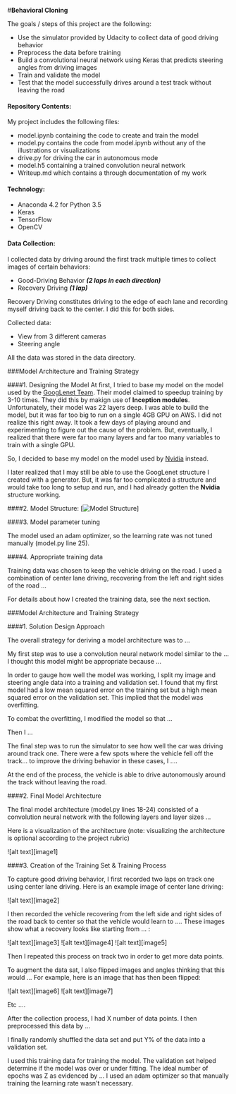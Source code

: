 #**Behavioral Cloning** 

The goals / steps of this project are the following:
* Use the simulator provided by Udacity to collect data of good driving behavior
* Preprocess the data before training
* Build a convolutional neural network using Keras that predicts steering angles from driving images
* Train and validate the model
* Test that the model successfully drives around a test track without leaving the road

#### Repository Contents: 

My project includes the following files:
* model.ipynb containing the code to create and train the model
* model.py contains the code from model.ipynb without any of the illustrations or visualizations
* drive.py for driving the car in autonomous mode
* model.h5 containing a trained convolution neural network
* Writeup.md which contains a through documentation of my work

#### Technology:
* Anaconda 4.2 for Python 3.5
* Keras
* TensorFlow
* OpenCV

#### Data Collection:
I collected data by driving around the first track multiple times to collect images of certain behaviors:
* Good-Driving Behavior ***(2 laps in each direction)***
* Recovery Driving ***(1 lap)***

Recovery Driving constitutes driving to the edge of each lane and recording myself driving back to the center. I did this for both sides.

Collected data:
* View from 3 different cameras
* Steering angle

All the data was stored in the data directory.

###Model Architecture and Training Strategy

####1. Designing the Model
At first, I tried to base my model on the model used by the [GoogLenet Team](https://static.googleusercontent.com/media/research.google.com/en//pubs/archive/43022.pdf). Their model claimed to speedup training by 3-10 times. They did this by makign use of **Inception modules**.  
Unfortunately, their model was 22 layers deep. I was able to build the model, but it was far too big to run on a single 4GB GPU on AWS. I did not realize this right away. It took a few days of playing around and experimenting to figure out the cause of the problem. But, eventually, I realized that there were far too many layers and far too many variables to train with a single GPU.

So, I decided to base my model on the model used by [Nvidia](https://images.nvidia.com/content/tegra/automotive/images/2016/solutions/pdf/end-to-end-dl-using-px.pdf) instead.

I later realized that I may still be able to use the GoogLenet structure I created with a generator. But, it was far too complicated a structure and would take too long to setup and run, and I had already gotten the **Nvidia** structure working.



####2. Model Structure:
[![Model Structure](https://devblogs.nvidia.com/parallelforall/wp-content/uploads/2016/08/cnn-architecture-768x1095.png)]

####3. Model parameter tuning

The model used an adam optimizer, so the learning rate was not tuned manually (model.py line 25).

####4. Appropriate training data

Training data was chosen to keep the vehicle driving on the road. I used a combination of center lane driving, recovering from the left and right sides of the road ... 

For details about how I created the training data, see the next section. 

###Model Architecture and Training Strategy

####1. Solution Design Approach

The overall strategy for deriving a model architecture was to ...

My first step was to use a convolution neural network model similar to the ... I thought this model might be appropriate because ...

In order to gauge how well the model was working, I split my image and steering angle data into a training and validation set. I found that my first model had a low mean squared error on the training set but a high mean squared error on the validation set. This implied that the model was overfitting. 

To combat the overfitting, I modified the model so that ...

Then I ... 

The final step was to run the simulator to see how well the car was driving around track one. There were a few spots where the vehicle fell off the track... to improve the driving behavior in these cases, I ....

At the end of the process, the vehicle is able to drive autonomously around the track without leaving the road.

####2. Final Model Architecture

The final model architecture (model.py lines 18-24) consisted of a convolution neural network with the following layers and layer sizes ...

Here is a visualization of the architecture (note: visualizing the architecture is optional according to the project rubric)

![alt text][image1]

####3. Creation of the Training Set & Training Process

To capture good driving behavior, I first recorded two laps on track one using center lane driving. Here is an example image of center lane driving:

![alt text][image2]

I then recorded the vehicle recovering from the left side and right sides of the road back to center so that the vehicle would learn to .... These images show what a recovery looks like starting from ... :

![alt text][image3]
![alt text][image4]
![alt text][image5]

Then I repeated this process on track two in order to get more data points.

To augment the data sat, I also flipped images and angles thinking that this would ... For example, here is an image that has then been flipped:

![alt text][image6]
![alt text][image7]

Etc ....

After the collection process, I had X number of data points. I then preprocessed this data by ...


I finally randomly shuffled the data set and put Y% of the data into a validation set. 

I used this training data for training the model. The validation set helped determine if the model was over or under fitting. The ideal number of epochs was Z as evidenced by ... I used an adam optimizer so that manually training the learning rate wasn't necessary.
